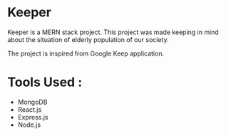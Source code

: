 # Keeper

Keeper is a MERN stack project. 
This project was made keeping in mind about the situation of elderly population of our society.

The project is inspired from Google Keep application.

# Tools Used :
- MongoDB
- React.js
- Express.js
- Node.js
